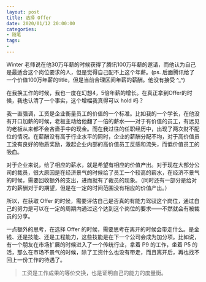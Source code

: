 ```yaml
---
layout: post
title: 选择 Offer
date: 2020/01/12 20:00:00
categories:
- 随笔
tags:
-
---
```


Winter 老师说在他30万年薪的时候获得了腾讯100万年薪的邀请，而他认为自己是最适合这个岗位要求的人，但是觉得自己配不上这个年薪。(ps. 后面腾讯给了一个价值100万年薪的title，但是当前合理区间年薪的薪酬。他没有接受 ^_^)

在我换工作的时候，我也一度在幻想4，5倍年薪的增长。在真正拿到Offer的时候，我也认清了一个事实，这个增幅我真得可以 hold 吗？

我一直强调，工资是企业衡量员工的价值的一个标准。比如我的一个学长，在他没有开口加薪的时候，老板主动给他翻了一倍的薪水——对于有价值的员工，有远见的老板从来都不会吝啬手中的现金。而在我过往的任职经历中，出现了两次财不配位的情况。在薪酬没有高于行业水平的同时，企业的薪酬分配不均，对于高价值员工没有良好的物质奖励，激起企业内部的高价值员工反感和流失，而低价值员工的吸血。

对于企业来说，给了相应的薪水，就是希望有相应的价值产出。对于现在大部分公司的裁员，很大原因是在经济景气的时候给了员工一个较高的薪水，在经济不景气的时候，需要回收额外的支出，进而就有了裁员的现象。（同时还有一部分是给对方的薪酬对于的期望，但是在一定的时间范围没有相应的价值产出。）

所以，在获取 Offer 的时候，需要评估自己是否真的有能力驾驭这个岗位，通过自己的努力是可以在一定的周期内通过这个达到这个岗位的要求——不然就会有被裁员的分享。

一点额外的思考，在选择 Offer 的时候，需要思考在离开的时候会带走什么。是金钱、还是技能、还是工程能力，这些技能是在下一个公司会成为加分项。比如说，有一个朋友在市场扩展的时候进入了一个传统行业，拿着 P9 的工作，坐着 P5 的活，那么在市场不景气的时候，除了工资什么也没有带走，而且离开后，再也找不回上一份工作的待遇了。

> 工资是工作成果的等价交换，也是证明自己的能力的度量衡。